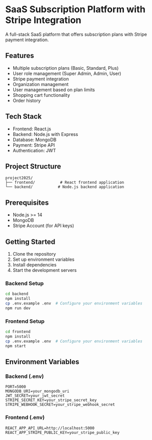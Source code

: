 # SaaS Subscription Platform with Stripe Integration

A full-stack SaaS platform that offers subscription plans with Stripe payment integration.

## Features

- Multiple subscription plans (Basic, Standard, Plus)
- User role management (Super Admin, Admin, User)
- Stripe payment integration
- Organization management
- User management based on plan limits
- Shopping cart functionality
- Order history

## Tech Stack

- Frontend: React.js
- Backend: Node.js with Express
- Database: MongoDB
- Payment: Stripe API
- Authentication: JWT

## Project Structure

```
project2025/
├── frontend/           # React frontend application
└── backend/           # Node.js backend application
```

## Prerequisites

- Node.js >= 14
- MongoDB
- Stripe Account (for API keys)

## Getting Started

1. Clone the repository
2. Set up environment variables
3. Install dependencies
4. Start the development servers

### Backend Setup

```bash
cd backend
npm install
cp .env.example .env  # Configure your environment variables
npm run dev
```

### Frontend Setup

```bash
cd frontend
npm install
cp .env.example .env  # Configure your environment variables
npm start
```

## Environment Variables

### Backend (.env)
```
PORT=5000
MONGODB_URI=your_mongodb_uri
JWT_SECRET=your_jwt_secret
STRIPE_SECRET_KEY=your_stripe_secret_key
STRIPE_WEBHOOK_SECRET=your_stripe_webhook_secret
```

### Frontend (.env)
```
REACT_APP_API_URL=http://localhost:5000
REACT_APP_STRIPE_PUBLIC_KEY=your_stripe_public_key
```

